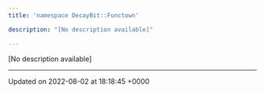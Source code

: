 ```yaml
---
title: 'namespace DecayBit::Functown'

description: "[No description available]"

---
```







[No description available]






-------------------------------

Updated on 2022-08-02 at 18:18:45 +0000